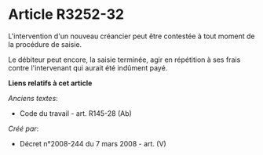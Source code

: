 # Article R3252-32

L'intervention d'un nouveau créancier peut être contestée à tout moment de la procédure de saisie.

Le débiteur peut encore, la saisie terminée, agir en répétition à ses frais contre l'intervenant qui aurait été indûment
payé.

**Liens relatifs à cet article**

_Anciens textes_:

  - Code du travail - art. R145-28 (Ab)

_Créé par_:

  - Décret n°2008-244 du 7 mars 2008 - art. (V)
